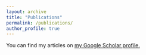 ```yaml
---
layout: archive
title: "Publications"
permalink: /publications/
author_profile: true
---
```


You can find my articles on <u><a href="{https://scholar.google.com/citations?hl=en&user=pSwR6EoAAAAJ&view_op=list_works&sortby=pubdate}">my Google Scholar profile</a>.</u>



